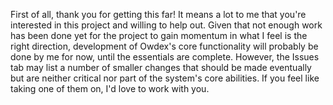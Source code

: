 First of all, thank you for getting this far! 
It means a lot to me that you're interested in this project and willing to help out. 
Given that not enough work has been done yet for the project to gain momentum in what I feel is the right direction, 
development of Owdex's core functionality will probably be done by me for now, until the essentials are complete. 
However, the Issues tab may list a number of smaller changes that should be made eventually but are neither critical nor part of the system's core abilities. 
If you feel like taking one of them on, I'd love to work with you.
